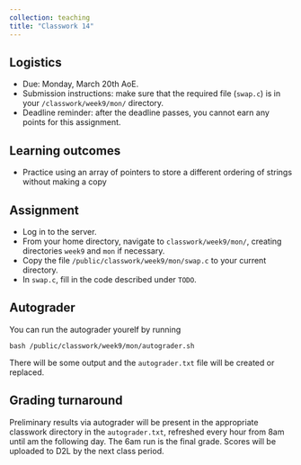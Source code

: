 ```yaml
---
collection: teaching
title: "Classwork 14"
---
```


## Logistics
* Due: Monday, March 20th AoE.
* Submission instructions: make sure that the required file (`swap.c`) is in your
	`/classwork/week9/mon/` directory.
* Deadline reminder: after the deadline passes, you cannot earn any points for
	this assignment.

## Learning outcomes
* Practice using an array of pointers to store a different ordering of strings
	without making a copy

## Assignment

* Log in to the server.
* From your home directory, navigate to `classwork/week9/mon/`, creating directories `week9`
and `mon` if necessary.
* Copy the file `/public/classwork/week9/mon/swap.c` to your current directory.
* In `swap.c`, fill in the code described under `TODO`.


## Autograder

You can run the autograder yourelf by running
```
bash /public/classwork/week9/mon/autograder.sh
```
There will be some output and the `autograder.txt` file will be created or
replaced.

## Grading turnaround

Preliminary results via autograder will be present in the appropriate classwork
directory in the `autograder.txt`, refreshed every hour from 8am until am the following day. The 6am run is the final grade. Scores will be
uploaded to D2L by the next class period.
